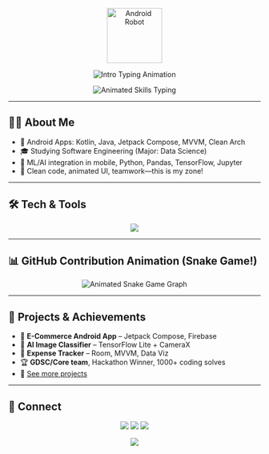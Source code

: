 <!-- Android Robot SVG -->
<p align="center">
  <img src="https://upload.wikimedia.org/wikipedia/commons/d/d7/Android_robot.svg" alt="Android Robot" width="110"/>
</p>

<!-- Multi-Step Animated Typing Header -->
<p align="center">
  <img src="https://readme-typing-svg.demolab.com?font=Fira+Code&weight=700&duration=2500&pause=600&color=43A047&center=true&vCenter=true&width=700&lines=Hi+%F0%9F%91%8B%2C+I%E2%80%99m+Your+Name;Android+Developer+from+Bangladesh;Engineer+with+Data+Science+Passion;Open+Source+Lover;Let%E2%80%99s+Build+the+Future%21" alt="Intro Typing Animation"/>
</p>

<!-- Pause, then another animated typing -->
<p align="center">
  <img src="https://readme-typing-svg.demolab.com?font=Fira+Code&weight=400&duration=2800&pause=1000&color=1E88E5&center=true&vCenter=true&width=770&lines=Android+%F0%9F%93%B1+.+Data+Science+%F0%9F%A4%96+.+AI+%F0%9F%99%82+.+Collaborator+%F0%9F%91%AA" alt="Animated Skills Typing"/>
</p>

---

## 👨‍💻 About Me

- 📱 Android Apps: Kotlin, Java, Jetpack Compose, MVVM, Clean Arch
- 🎓 Studying Software Engineering (Major: Data Science)
- 🤖 ML/AI integration in mobile, Python, Pandas, TensorFlow, Jupyter
- 🚀 Clean code, animated UI, teamwork—this is my zone!

---

## 🛠 Tech & Tools

<p align="center">
  <img src="https://skillicons.dev/icons?i=kotlin,java,androidstudio,android,compose,python,tensorflow,firebase,git,github,sqlite,jupyter,pandas,numpy,linux,vscode,figma,gradle,docker&theme=dark" />
</p>

---

## 📊 GitHub Contribution Animation (Snake Game!)

<p align="center">
  <img src="https://github.com/YOUR_USERNAME/YOUR_USERNAME/raw/output/github-contribution-grid-snake.svg" alt="Animated Snake Game Graph"/>
</p>

---

## 🌟 Projects & Achievements

- 📱 **E-Commerce Android App** – Jetpack Compose, Firebase  
- 🤖 **AI Image Classifier** – TensorFlow Lite + CameraX  
- 💸 **Expense Tracker** – Room, MVVM, Data Viz  
- 🏆 **GDSC/Core team**, Hackathon Winner, 1000+ coding solves
- 🔗 [See more projects](https://github.com/YOUR_USERNAME?tab=repositories)

---

## 🤝 Connect

<p align="center">
  <a href="mailto:your.email@gmail.com"><img src="https://img.shields.io/badge/Gmail-D14836?style=for-the-badge&logo=gmail"></a>
  <a href="https://linkedin.com/in/YOUR_USERNAME"><img src="https://img.shields.io/badge/LinkedIn-0A66C2?style=for-the-badge&logo=linkedin"></a>
  <a href="https://twitter.com/YOUR_USERNAME"><img src="https://img.shields.io/badge/Twitter-1DA1F2?style=for-the-badge&logo=twitter"></a>
</p>

<div align="center">
  <img src="https://komarev.com/ghpvc/?username=YOUR_USERNAME&label=Profile%20views&color=0e75b6&style=flat"/>
</div>

